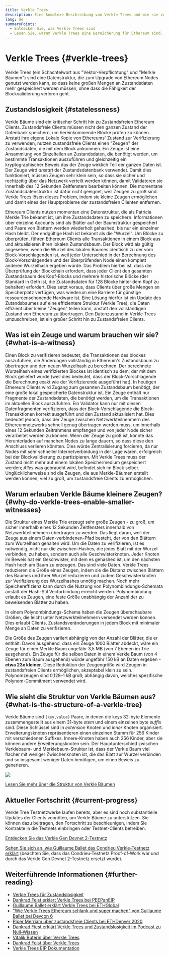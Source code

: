 ```yaml
---
title: Verkle Trees
description: Eine komplexe Beschreibung von Verkle Trees und wie sie verwendet werden, um Ethereum zu verbessern
lang: de
summaryPoints:
  - Entdecken Sie, was Verkle Trees sind
  - Lesen Sie, warum Verkle Trees eine Bereicherung für Ethereum sind.
---
```


# Verkle Trees {#verkle-trees}

Verkle Trees (ein Schachtelwort aus "Vektor-Verpflichtung" und "Merkle Bäumen") sind eine Datenstruktur, die zum Upgrade von Ethereum Nodes genutzt werden kann, so dass keine großen Mengen an Zustandsdaten mehr gespeichert werden müssen, ohne dass die Fähigkeit der Blockvalidierung verloren geht.

## Zustandslosigkeit {#statelessness}

Verkle Bäume sind ein kritischer Schritt hin zu Zustandsfreien Ethereum Clients. Zustandsfreie Clients müssen nicht den ganzen Zustand der Datenbank speichern, um hereinkommende Blöcke prüfen zu können. Anstatt ihre eigene Lokale Kopie von Ethereums' Zustand zur Verifizierung zu verwenden, nutzen zustandsfreie Clients einen "Zeugen" der Zustandsdaten, die mit dem Block ankommen. Ein Zeuge ist eine Ansammlung von Einzelteilen an Zustandsdaten, die benötigt werden, um bestimmte Transaktionen auszuführen und gleichzeitig ein kryptographischer Beweis das der Zeuge wirklich Teil der ganzen Daten ist. Der Zeuge wird _anstatt_ der Zustandsdatenbank verwendet. Damit dies funktioniert, müssen Zeugen sehr klein sein, so dass sie sicher und rechtzeitig über das Netzwerk verteilt werden können, damit Validatoren sie innerhalb des 12 Sekunden Zeitfensters bearbeiten können. Die momentane Zustandsdatenstruktur ist dafür nicht geeignet, weil Zeugen zu groß sind. Verkle Trees lösen dieses Problem, indem sie kleine Zeugen ermöglichen und damit eines der Hauptprobleme der zustandsfreien Clienten entfernen.

<ExpandableCard title="Warum wollen wir zustandsfreie Clients?" eventCategory="/roadmap/verkle-trees" eventName="clicked why do we want stateless clients?">

Ethereum Clients nutzen momentan eine Datenstruktur, die als Patricia Merkle Trie bekannt ist, um ihre Zustandsdaten zu speichern. Informationen über einzelne Accounts sind als Blätter auf der Baumstruktur gespeichert und Paare von Blättern werden wiederholt gehashed, bis nur ein einzelner Hash bleibt. Der endgültige Hash ist bekannt als die "Wurzel". Um Blöcke zu überprüfen, führen Ethereum Clients alle Transaktionen in einem Block aus und aktualisieren ihren lokalen Zustandsbaum. Der Block wird als gültig angesehen, wenn die Wurzel des lokalen Baumes identisch zu der vom Block-Vorschlagenden ist, weil jeder Unterschied in der Berechnung des Block-Vorschlagenden und der überprüfenden Node einen komplett anderen Wurzelhash ergeben würde. Das Problem hierbei ist, dass die Überprüfung der Blockchain erfordert, dass jeder Client den gesamten Zustandsbaum des Kopf-Blocks und mehrere historische Blöcke (der Standard in Geth ist, die Zustandsdaten für 128 Blöcke hinter dem Kopf zu behalten) erfordert. Dies setzt voraus, dass Clients über große Mengen an Speicherplatz verfügen, was wiederum eine Barriere für günstige ressourcenschonende Hardware ist. Eine Lösung hierfür ist ein Update des Zutandsbaumes auf eine effizientere Struktur (Verkle Tree), die Daten effizient über kleine "Zeugen" teilen kann, anstatt den vollständigen Zustand von Ethereum zu übertragen. Den Datenzustand in Verkle Trees umzuschreiben, ist ein großer Schritt hin zu Zustandsfreien Clients.

</ExpandableCard>

## Was ist ein Zeuge und warum brauchen wir sie? {#what-is-a-witness}

Einen Block zu verifizieren bedeutet, die Transaktionen des blockes auszuführen, die Änderungen vollständig in Ethereum's Zustandsbaum zu übertragen und den neuen Wurzelhash zu berechnen. Der berechnete Wurzelhash eines verifizierten Blockes ist identisch zu dem, der mit dem Block geliefert wurde (weil dies bedeutet, dass der Block-Vorschlagende die Berechnung exakt wie der Verifizierende ausgeführt hat). In heutigen Ethereum Clients wird Zugang zum gesamten Zustandsbaum benötigt, der eine große lokal gespeicherte Datenstruktur ist. Ein Zeuge enthält nur Fragmente der Zustandsdaten, die benötigt werden, um die Transaktionen im aktuellen Block auszuführen. Ein Validator kann nur mit diesen Datenfragmenten verifizieren, dass der Block-Vorschlagende die Block-Transaktionen korrekt ausgeführt und den Zustand aktualisiert hat. Dies bedeutet jedoch, dass der Zeuge zwischen Netzwerkteilnehmern des Ethereumnetzwerks schnell genug übertragen werden muss, um innerhalb eines 12 Sekunden Zeitrahmens empfangen und von jeder Node sicher verarbeitet werden zu können. Wenn der Zeuge zu groß ist, könnte das Herunterladen auf manchen Nodes zu lange dauern, so dass diese den Anschluss verlieren könnten. Dies würde Zentralisierung forcieren, da nur Nodes mit sehr schneller Internetverbindung in der Lage wären, erfolgreich bei der Blockvalidierung zu partizipieren. Mit Verkle Trees muss der Zustand nicht mehr auf einem lokalen Speichermedium gespeichert werden; _Alles_ was gebraucht wird, befindet sich im Block selber. Unglücklicherweise sind die Zeugen, die aus Merkle-Bäumen erstellt werden können, viel zu groß, um zustandsfreie Clients zu ermöglichen.

## Warum erlauben Verkle Bäume kleinere Zeugen? {#why-do-verkle-trees-enable-smaller-witnesses}

Die Struktur eines Merkle Trie erzeugt sehr große Zeugen - zu groß, um sicher innerhalb eines 12 Sekunden Zeitfensters innerhalb von Netzwerkteilnehmern übertragen zu werden. Das liegt daran, weil der Zeuge aus einem Daten-verbindenen-Pfad besteht, der von den Blättern zum Wurzelhash gehalten wird. Um die Daten zu verifizieren, ist es notwendig, nicht nur die zwischen-Hashes, die jedes Blatt mit der Wurzel verbinden, zu haben, sondern auch alle Geschwisterknoten. Jeder Knoten im Beweis hat ein Geschwister, mit dem es gehashed ist, um den nächsten Hash hoch am Baum zu erzeugen. Das sind viele Daten. Verkle Trees reduzieren die Größe eines Zeugen, indem sie die Distanz zwischen Blättern des Baumes und ihrer Wurzel reduzieren und zudem Geschwisterknoten zur Verifizierung des Wurzelhashes unnötig machen. Noch mehr Speichereffizienz kann durch die Nutzung von Polynombindungs-Schemata anstatt der Hash-Stil Vectorbindung erreicht werden. Polynombindung erlaubt es Zeugen, eine feste Größe unabhängig der Anzahl der zu beweisenden Blätter zu haben.

In einem Polynombindungs-Schema haben die Zeugen überschaubare Größen, die leicht unter Netzwerkteilnehmern versendet werden können. Dies erlaubt Clients, Zustandsveränderungen in jedem Block mit minimaler Menge an Daten zu verifizieren.

<ExpandableCard title="Exakt wieviel können Verkle Bäume die Zeugengröße reduzieren?" eventCategory="/roadmap/verkle-trees" eventName="clicked exactly how much can Verkle trees reduce witness size?">

Die Größe des Zeugen variiert abhängig von der Anzahl der Blätter, die er enthält. Davon ausgehend, dass ein Zeuge 1000 Blätter abdeckt, wäre ein Zeuge für einen Merkle Baum ungefähr 3,5 MB (von 7 Ebenen im Trie ausgehend). Ein Zeuge für die selben Daten in einem Verkle Baum (von 4 Ebenen zum Baum ausgehend) würde ungefähr 150 kB an Daten ergeben -**etwa 23x kleiner**. Diese Reduktion der Zeugengröße wird Zeugen in zustandsfreien Clients ermöglichen, akzeptabel klein zu sein. Polynomzeugen sind 0,128–1 kB groß; abhängig davon, welches spezifische Polynom-Commitment verwendet wird.

</ExpandableCard>

## Wie sieht die Struktur von Verkle Bäumen aus? {#what-is-the-structure-of-a-verkle-tree}

Verkle Bäume sind `(key,value)` Paare, in denen die keys 32-byte Elemente zusammengestellt aus einem 31-byte _stem_ und einem einzelnen byte _suffix_ sind. Diese Schlüssel sind in _extension_ Knoten und _inner_ Knoten organisiert. Erweiterungsknoten repräsentieren einen einzelnen Stamm für 256 Kinder mit verschiedenen Suffixes. Innere-Knoten haben auch 256 Kinder, aber sie können andere Erweiterungsknoten sein. Der Hauptunterschied zwischen Verklebaum- und Merklebaum-Struktur ist, dass der Verkle Baum viel flacher mit weniger Zwischenknoten ist, die das Blatt zur Wurzel verbinden und so insgesamt weniger Daten benötigen, um einen Beweis zu generieren.

![](./verkle.png)

[Lesen Sie mehr üner die Struktur von Verkle Bäumen](https://blog.ethereum.org/2021/12/02/verkle-tree-structure)

## Aktueller Fortschritt {#current-progress}

Verkle Tree Testnetzwerke laufen bereits, aber es sind noch substantielle Updates der Clients vonnöten, um Verkle Bäume zu unterstützen. Sie können dazu beitragen, den Fortschritt zu beschleunigen, indem Sie Kontrakte in die Testnets einbringen oder Testnet-Clients betreiben.

[Entdecken Sie das Verkle Gen Devnet 2-Testnetz](https://verkle-gen-devnet-2.ethpandaops.io/)

[Sehen Sie sich an, wie Guillaume Ballet das Condrieu Verkle-Testnetz erklärt](https://www.youtube.com/watch?v=cPLHFBeC0Vg) (beachten Sie, dass das Condrieu-Testnetz Proof-of-Work war und durch das Verkle Gen Devnet 2-Testnetz ersetzt wurde).

## Weiterführende Informationen {#further-reading}

- [Verkle Trees für Zustandslosigkeit](https://verkle.info/)
- [Dankrad Feist erklärt Verkle Trees bei PEEPanEIP](https://www.youtube.com/watch?v=RGJOQHzg3UQ)
- [Guillaume Ballet erklärt Verkle Trees bei ETHGlobal](https://www.youtube.com/watch?v=f7bEtX3Z57o)
- ["Wie Verkle Trees Ethereum schlank und super machen" von Guillaume Ballet bei Devcon 6](https://www.youtube.com/watch?v=Q7rStTKwuYs)
- [Piper Merriam über zustandsfreie Clients bei ETHDenver 2020](https://www.youtube.com/watch?v=0yiZJNciIJ4)
- [Dankrad Fiest erklärt Verkle Trees und Zustandslosigkeit im Podcast zu Null-Wissen](https://zeroknowledge.fm/podcast/202/)
- [Vitalik Buterin über Verkle Trees](https://vitalik.eth.limo/general/2021/06/18/verkle.html)
- [Dankrad Feist über Verkle Trees](https://dankradfeist.de/ethereum/2021/06/18/verkle-trie-for-eth1.html)
- [Verkle Trees EIP Dokumentation](https://notes.ethereum.org/@vbuterin/verkle_tree_eip#Illustration)
